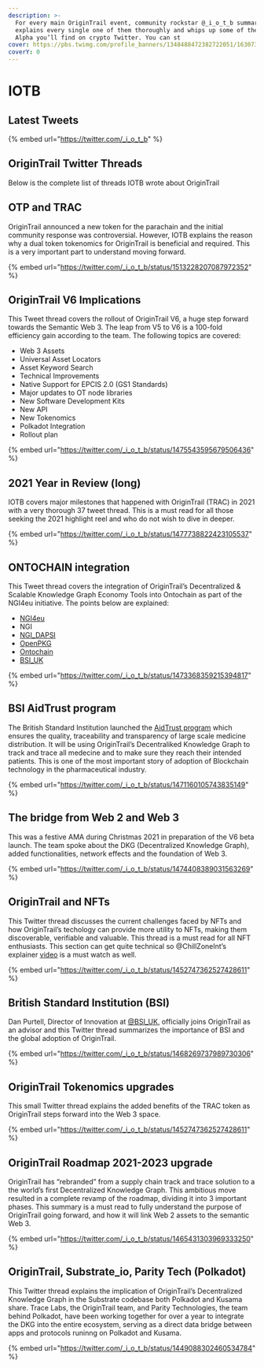 ```yaml
---
description: >-
  For every main OriginTrail event, community rockstar @_i_o_t_b summarizes and
  explains every single one of them thoroughly and whips up some of the best
  Alpha you’ll find on crypto Twitter. You can st
cover: https://pbs.twimg.com/profile_banners/1348488472382722051/1630733385/1500x500
coverY: 0
---
```


# IOTB

## Latest Tweets

{% embed url="https://twitter.com/_i_o_t_b" %}

## OriginTrail Twitter Threads

Below is the complete list of threads IOTB wrote about OriginTrail

## **OTP and TRAC**

OriginTrail announced a new token for the parachain and the initial community response was controversial. However, IOTB explains the reason why a dual token tokenomics for OriginTrail is beneficial and required. This is a very important part to understand moving forward.

{% embed url="https://twitter.com/_i_o_t_b/status/1513228207087972352" %}

## **OriginTrail V6 Implications**

This Tweet thread covers the rollout of OriginTrail V6, a huge step forward towards the Semantic Web 3. The leap from V5 to V6 is a 100-fold efficiency gain according to the team. The following topics are covered:

* Web 3 Assets
* Universal Asset Locators
* Asset Keyword Search
* Technical Improvements
* Native Support for EPCIS 2.0 (GS1 Standards)
* Major updates to OT node libraries
* New Software Development Kits
* New API
* New Tokenomics
* Polkadot Integration
* Rollout plan

{% embed url="https://twitter.com/_i_o_t_b/status/1475543595679506436" %}

## **2021 Year in Review (long)**

IOTB covers major milestones that happened with OriginTrail (TRAC) in 2021 with a very thorough 37 tweet thread. This is a must read for all those seeking the 2021 highlight reel and who do not wish to dive in deeper.

{% embed url="https://twitter.com/_i_o_t_b/status/1477738822423105537" %}

## **ONTOCHAIN integration**

This Tweet thread covers the integration of OriginTrail’s Decentralized & Scalable Knowledge Graph Economy Tools into Ontochain as part of the NGI4eu initiative. The points below are explained:

* [NGI4eu](https://twitter.com/NGI4eu)
* NGI
* [NGI\_DAPSI](https://dapsi.ngi.eu/)
* [OpenPKG](http://www.openpkg.org/)
* [Ontochain](https://ontochain.ngi.eu/)
* [BSI\_UK](https://twitter.com/BSI\_UK)

{% embed url="https://twitter.com/_i_o_t_b/status/1473368359215394817" %}

## **BSI AidTrust program**

The British Standard Institution launched the [AidTrust program](https://www.bsigroup.com/en-GB/healthcare/donated-medicines-and-vaccines/) which ensures the quality, traceability and transparency of large scale medicine distribution. It will be using OriginTrail’s Decentraliked Knowledge Graph to track and trace all medecine and to make sure they reach their intended patients. This is one of the most important story of adoption of Blockchain technology in the pharmaceutical industry.

{% embed url="https://twitter.com/_i_o_t_b/status/1471160105743835149" %}

## **The bridge from Web 2 and Web 3**

This was a festive AMA during Christmas 2021 in preparation of the V6 beta launch. The team spoke about the DKG (Decentralized Knowledge Graph), added functionalities, network effects and the foundation of Web 3.

{% embed url="https://twitter.com/_i_o_t_b/status/1474408389031563269" %}

## **OriginTrail and NFTs**

This Twitter thread discusses the current challenges faced by NFTs and how OriginTrail’s techology can provide more utility to NFTs, making them discoverable, verifiable and valuable. This thread is a must read for all NFT enthusiasts. This section can get quite technical so @ChillZoneInt’s explainer [video](https://twitter.com/ChillZoneInt/status/1452575222243201029) is a must watch as well.

{% embed url="https://twitter.com/_i_o_t_b/status/1452747362527428611" %}

## **British Standard Institution (BSI)**

Dan Purtell, Director of Innovation at [@BSI\_UK](https://twitter.com/BSI\_UK), officially joins OriginTrail as an advisor and this Twitter thread summarizes the importance of BSI and the global adoption of OriginTrail.

{% embed url="https://twitter.com/_i_o_t_b/status/1468269737989730306" %}

## **OriginTrail Tokenomics upgrades**

This small Twitter thread explains the added benefits of the TRAC token as OriginTrail steps forward into the Web 3 space.

{% embed url="https://twitter.com/_i_o_t_b/status/1452747362527428611" %}

## **OriginTrail Roadmap 2021-2023 upgrade**

OriginTrail has “rebranded” from a supply chain track and trace solution to a the world’s first Decentralized Knowledge Graph. This ambitious move resulted in a complete revamp of the roadmap, dividing it into 3 important phases. This summary is a must read to fully understand the purpose of OriginTrail going forward, and how it will link Web 2 assets to the semantic Web 3.

{% embed url="https://twitter.com/_i_o_t_b/status/1465431303969333250" %}

## **OriginTrail, Substrate\_io, Parity Tech (Polkadot)**

This Twitter thread explains the implication of OriginTrail’s Decentralized Knowledge Graph in the Substrate codebase both Polkadot and Kusama share. Trace Labs, the OriginTrail team, and Parity Technologies, the team behind Polkadot, have been working together for over a year to integrate the DKG into the entire ecosystem, serving as a direct data bridge between apps and protocols runinng on Polkadot and Kusama.

{% embed url="https://twitter.com/_i_o_t_b/status/1449088302460534784" %}
